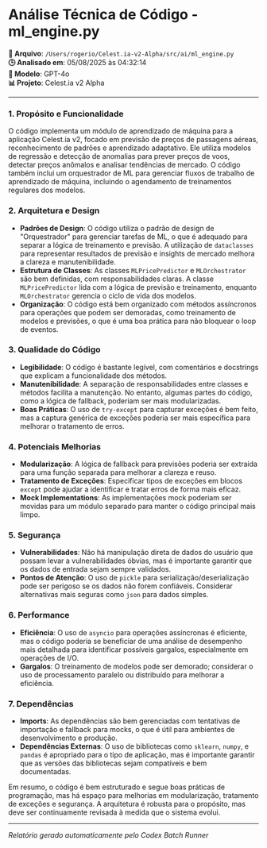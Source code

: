 # Análise Técnica de Código - ml_engine.py

**📁 Arquivo**: `/Users/rogerio/Celest.ia-v2-Alpha/src/ai/ml_engine.py`  
**🕒 Analisado em**: 05/08/2025 às 04:32:14  
**🤖 Modelo**: GPT-4o  
**📊 Projeto**: Celest.ia v2 Alpha  

---

### 1. Propósito e Funcionalidade

O código implementa um módulo de aprendizado de máquina para a aplicação Celest.ia v2, focado em previsão de preços de passagens aéreas, reconhecimento de padrões e aprendizado adaptativo. Ele utiliza modelos de regressão e detecção de anomalias para prever preços de voos, detectar preços anômalos e analisar tendências de mercado. O código também inclui um orquestrador de ML para gerenciar fluxos de trabalho de aprendizado de máquina, incluindo o agendamento de treinamentos regulares dos modelos.

### 2. Arquitetura e Design

- **Padrões de Design**: O código utiliza o padrão de design de "Orquestrador" para gerenciar tarefas de ML, o que é adequado para separar a lógica de treinamento e previsão. A utilização de `dataclasses` para representar resultados de previsão e insights de mercado melhora a clareza e manutenibilidade.
- **Estrutura de Classes**: As classes `MLPricePredictor` e `MLOrchestrator` são bem definidas, com responsabilidades claras. A classe `MLPricePredictor` lida com a lógica de previsão e treinamento, enquanto `MLOrchestrator` gerencia o ciclo de vida dos modelos.
- **Organização**: O código está bem organizado com métodos assíncronos para operações que podem ser demoradas, como treinamento de modelos e previsões, o que é uma boa prática para não bloquear o loop de eventos.

### 3. Qualidade do Código

- **Legibilidade**: O código é bastante legível, com comentários e docstrings que explicam a funcionalidade dos métodos.
- **Manutenibilidade**: A separação de responsabilidades entre classes e métodos facilita a manutenção. No entanto, algumas partes do código, como a lógica de fallback, poderiam ser mais modularizadas.
- **Boas Práticas**: O uso de `try-except` para capturar exceções é bem feito, mas a captura genérica de exceções poderia ser mais específica para melhorar o tratamento de erros.

### 4. Potenciais Melhorias

- **Modularização**: A lógica de fallback para previsões poderia ser extraída para uma função separada para melhorar a clareza e reuso.
- **Tratamento de Exceções**: Especificar tipos de exceções em blocos `except` pode ajudar a identificar e tratar erros de forma mais eficaz.
- **Mock Implementations**: As implementações mock poderiam ser movidas para um módulo separado para manter o código principal mais limpo.

### 5. Segurança

- **Vulnerabilidades**: Não há manipulação direta de dados do usuário que possam levar a vulnerabilidades óbvias, mas é importante garantir que os dados de entrada sejam sempre validados.
- **Pontos de Atenção**: O uso de `pickle` para serialização/deserialização pode ser perigoso se os dados não forem confiáveis. Considerar alternativas mais seguras como `json` para dados simples.

### 6. Performance

- **Eficiência**: O uso de `asyncio` para operações assíncronas é eficiente, mas o código poderia se beneficiar de uma análise de desempenho mais detalhada para identificar possíveis gargalos, especialmente em operações de I/O.
- **Gargalos**: O treinamento de modelos pode ser demorado; considerar o uso de processamento paralelo ou distribuído para melhorar a eficiência.

### 7. Dependências

- **Imports**: As dependências são bem gerenciadas com tentativas de importação e fallback para mocks, o que é útil para ambientes de desenvolvimento e produção.
- **Dependências Externas**: O uso de bibliotecas como `sklearn`, `numpy`, e `pandas` é apropriado para o tipo de aplicação, mas é importante garantir que as versões das bibliotecas sejam compatíveis e bem documentadas.

Em resumo, o código é bem estruturado e segue boas práticas de programação, mas há espaço para melhorias em modularização, tratamento de exceções e segurança. A arquitetura é robusta para o propósito, mas deve ser continuamente revisada à medida que o sistema evolui.

---

*Relatório gerado automaticamente pelo Codex Batch Runner*
